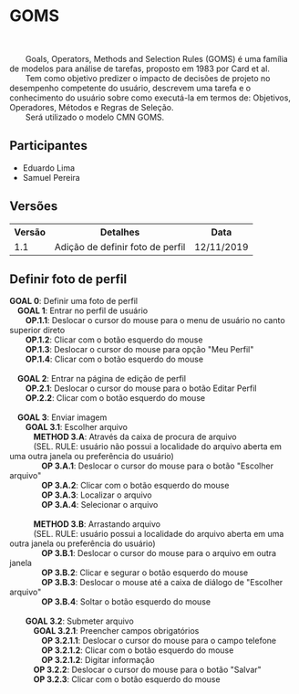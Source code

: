 # GOMS
<div class="line"></div>
<br>
<p text-align="justify">&emsp;&emsp;Goals, Operators, Methods and Selection Rules (GOMS) é uma família de modelos para análise de tarefas, proposto em 1983 por Card et al.
<br>
&emsp;&emsp;Tem como objetivo predizer o impacto de decisões de projeto no desempenho competente do usuário, descrevem uma tarefa e o conhecimento do usuário sobre como executá-la em termos de: Objetivos, Operadores, Métodos e Regras de Seleção.
<br>
&emsp;&emsp;Será utilizado o modelo CMN GOMS.</p>

## Participantes
- Eduardo Lima
- Samuel Pereira

## Versões

<table class="versions">
	<tr>
		<th class="version_header">Versão</th>
		<th>Detalhes</th>
		<th>Data</th>
	</tr>
	<tr>
		<td>1.1</td>
		<td>Adição de definir foto de perfil</td>
		<td>12/11/2019</td>
	</tr>
</table>

## Definir foto de perfil

<p>
<b>GOAL 0</b>: Definir uma foto de perfil<br>&emsp;<b>GOAL 1</b>: Entrar no perfil de usuário<br>&emsp;&emsp;<b>OP.1.1</b>: Deslocar o cursor do mouse para o menu de usuário no canto superior direto<br>&emsp;&emsp;<b>OP.1.2</b>: Clicar com o botão esquerdo do mouse<br>&emsp;&emsp;<b>OP.1.3</b>: Deslocar o cursor do mouse para opção "Meu Perfil"<br>&emsp;&emsp;<b>OP.1.4</b>: Clicar com o botão esquerdo do mouse<br>&emsp;&emsp;<br>&emsp;<b>GOAL 2</b>: Entrar na página de edição de perfil<br>&emsp;&emsp;<b>OP.2.1</b>: Deslocar o cursor do mouse para o botão Editar Perfil<br>&emsp;&emsp;<b>OP.2.2</b>: Clicar com o botão esquerdo do mouse<br>&emsp;&emsp;<br>&emsp;<b>GOAL 3</b>: Enviar imagem<br>&emsp;&emsp;<b>GOAL 3.1</b>: Escolher arquivo<br>&emsp;&emsp;&emsp;<b>METHOD 3.A</b>: Através da caixa de procura de arquivo<br>&emsp;&emsp;&emsp;(SEL. RULE: usuário não possui a localidade do arquivo aberta em uma outra janela ou preferência do usuário)<br>&emsp;&emsp;&emsp;&emsp;<b>OP 3.A.1</b>: Deslocar o cursor do mouse para o botão "Escolher arquivo"<br>&emsp;&emsp;&emsp;&emsp;<b>OP 3.A.2</b>: Clicar com o botão esquerdo do mouse<br>&emsp;&emsp;&emsp;&emsp;<b>OP 3.A.3</b>: Localizar o arquivo<br>&emsp;&emsp;&emsp;&emsp;<b>OP 3.A.4</b>: Selecionar o arquivo<br>&emsp;&emsp;&emsp;&emsp;<br>&emsp;&emsp;&emsp;<b>METHOD 3.B</b>: Arrastando arquivo<br>&emsp;&emsp;&emsp;(SEL. RULE: usuário possui a localidade do arquivo aberta em uma outra janela ou preferência do usuário)<br>&emsp;&emsp;&emsp;&emsp;<b>OP 3.B.1</b>: Deslocar o cursor do mouse para o arquivo em outra janela<br>&emsp;&emsp;&emsp;&emsp;<b>OP 3.B.2</b>: Clicar e segurar o botão esquerdo do mouse<br>&emsp;&emsp;&emsp;&emsp;<b>OP 3.B.3</b>: Deslocar o mouse até a caixa de diálogo de "Escolher arquivo"<br>&emsp;&emsp;&emsp;&emsp;<b>OP 3.B.4</b>: Soltar o botão esquerdo do mouse<br>&emsp;&emsp;&emsp;<br>&emsp;&emsp;<b>GOAL 3.2</b>: Submeter arquivo<br>&emsp;&emsp;&emsp;<b>GOAL 3.2.1</b>: Preencher campos obrigatórios<br>&emsp;&emsp;&emsp;&emsp;<b>OP 3.2.1.1</b>: Deslocar o cursor do mouse para o campo telefone<br>&emsp;&emsp;&emsp;&emsp;<b>OP 3.2.1.2</b>: Clicar com o botão esquerdo do mouse<br>&emsp;&emsp;&emsp;&emsp;<b>OP 3.2.1.2</b>: Digitar informação<br>&emsp;&emsp;&emsp;<b>OP 3.2.2</b>: Deslocar o cursor do mouse para o botão "Salvar"<br>&emsp;&emsp;&emsp;<b>OP 3.2.3</b>: Clicar com o botão esquerdo do mouse
</p>

